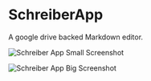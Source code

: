 # SchreiberApp

A google drive backed Markdown editor.

![Schreiber App Small Screenshot](https://raw.github.com/k9ordon/schreiber/master/screenshot1.png)

![Schreiber App Big Screenshot](https://raw.github.com/k9ordon/schreiber/master/screenshot2.png)
